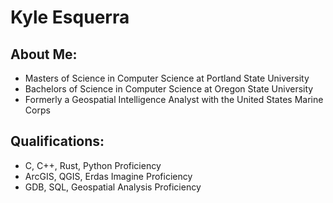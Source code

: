 # Kyle Esquerra

## About Me:
 - Masters of Science in Computer Science at Portland State University
 - Bachelors of Science in Computer Science at Oregon State University
 - Formerly a Geospatial Intelligence Analyst with the United States Marine Corps

## Qualifications:
 - C, C++, Rust, Python Proficiency
 - ArcGIS, QGIS, Erdas Imagine Proficiency
 - GDB, SQL, Geospatial Analysis Proficiency
